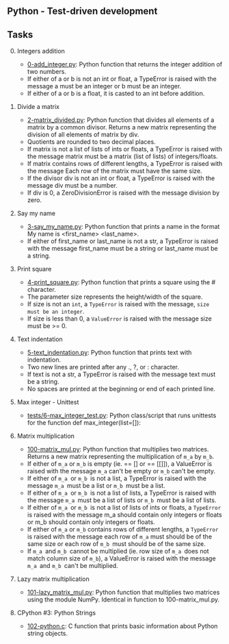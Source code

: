 ## Python - Test-driven development

## Tasks

0. Integers addition

	- [0-add_integer.py](https://github.com/Callistus25/alx-higher_level_programming/blob/master/0x07-python-test_driven_development/0-add_integer.py): Python function that returns the integer addition of two numbers.
	- If either of a or b is not an int or float, a TypeError is raised with the message a must be an integer or b must be an integer.
	- If either of a or b is a float, it is casted to an int before addition.

1. Divide a matrix

	- [2-matrix_divided.py](https://github.com/Callistus25/alx-higher_level_programming/blob/master/0x07-python-test_driven_development/2-matrix_divided.py): Python function that divides all elements of a matrix by a common divisor.
Returns a new matrix representing the division of all elements of matrix by div.
	- Quotients are rounded to two decimal places.
	- If matrix is not a list of lists of ints or floats, a TypeError is raised with the message matrix must be a matrix (list of lists) of integers/floats.
	- If matrix contains rows of different lengths, a TypeError is raised with the message Each row of the matrix must have the same size.
	- If the divisor div is not an int or float, a TypeError is raised with the message div must be a number.
	- If div is 0, a ZeroDivisionError is raised with the message division by zero.

2. Say my name

	- [3-say_my_name.py](https://github.com/Callistus25/alx-higher_level_programming/blob/master/0x07-python-test_driven_development/3-say_my_name.py): Python function that prints a name in the format My name is <first_name> <last_name>.
	- If either of first_name or last_name is not a str, a TypeError is raised with the message first_name must be a string or last_name must be a string.

3. Print square

	- [4-print_square.py](https://github.com/Callistus25/alx-higher_level_programming/blob/master/0x07-python-test_driven_development/4-print_square.py): Python function that prints a square using the # character.
	- The parameter size represents the height/width of the square.
	- If size is not an `int`, a `TypeError` is raised with the message, `size must be an integer`.
	- If size is less than 0, a `ValueError` is raised with the message size must be >= 0.

4. Text indentation

	- [5-text_indentation.py](https://github.com/Callistus25/alx-higher_level_programming/blob/master/0x07-python-test_driven_development/5-text_indentation.py): Python function that prints text with indentation.
	- Two new lines are printed after any ., ?, or : character.
	- If text is not a str, a TypeError is raised with the message text must be a string.
	- No spaces are printed at the beginning or end of each printed line.

5. Max integer - Unittest

	- [tests/6-max_integer_test.py](https://github.com/Callistus25/alx-higher_level_programming/blob/master/0x07-python-test_driven_development/tests/6-max_integer_test.py): Python class/script that runs unittests for the function def max_integer(list=[]):

6. Matrix multiplication

	- [100-matrix_mul.py](https://github.com/Callistus25/alx-higher_level_programming/blob/master/0x07-python-test_driven_development/100-matrix_mul.py): Python function that multiplies two matrices.
Returns a new matrix representing the multiplication of `m_a` by `m_b`.
	- If either of `m_a` or `m_b` is empty (ie. == [] or == [[]]), a ValueError is raised with the message `m_a` can't be empty or `m_b` can't be empty.
	- If either of `m_a `or `m_b `is not a list, a TypeError is raised with the message `m_a `must be a list or `m_b `must be a list.
	- If either of `m_a `or `m_b `is not a list of lists, a TypeError is raised with the message `m_a `must be a list of lists or `m_b `must be a list of lists.
	- If either of `m_a `or `m_b `is not a list of lists of ints or floats, a `TypeError `is raised with the message m_a should contain only integers or floats or m_b should contain only integers or floats.
	- If either of `m_a` or `m_b` contains rows of different lengths, a `TypeError` is raised with the message each row of `m_a` must should be of the same size or each row of `m_b `must should be of the same size.
	- If `m_a `and `m_b `cannot be multiplied (ie. row size of `m_a `does not match column size of `m_b`), a ValueError is raised with the message `m_a `and `m_b `can't be multiplied.

7. Lazy matrix multiplication

	- [101-lazy_matrix_mul.py](https://github.com/Callistus25/alx-higher_level_programming/blob/master/0x07-python-test_driven_development/101-lazy_matrix_mul.py): Python function that multiplies two matrices using the module NumPy.
Identical in function to 100-matrix_mul.py.

8. CPython #3: Python Strings

	- [102-python.c](https://github.com/Callistus25/alx-higher_level_programming/blob/master/0x07-python-test_driven_development/102-python.c): C function that prints basic information about Python string objects.
